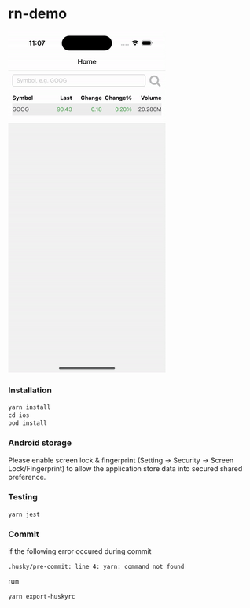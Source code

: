 # rn-demo

![](./doc/demo.gif)

### Installation

```
yarn install
cd ios
pod install
```

### Android storage

Please enable screen lock & fingerprint (Setting -> Security -> Screen Lock/Fingerprint) to allow the application store data into secured shared preference.

### Testing

```
yarn jest
```

### Commit

if the following error occured during commit

```
.husky/pre-commit: line 4: yarn: command not found
```

run

```
yarn export-huskyrc
```

